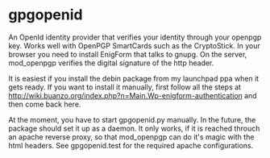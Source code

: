 gpgopenid
=========

An OpenId identity provider that verifies your identity through your openpgp key.
Works well with OpenPGP SmartCards such as the CryptoStick.
In your browser you need to install EnigForm that talks to gnupg.
On the server, mod_openpgp verifies the digital signature of the http header.

It is easiest if you install the debin package from my launchpad ppa when it gets ready.
If you want to install it manually, first follow all the steps at http://wiki.buanzo.org/index.php?n=Main.Wp-enigform-authentication and then come back here.

At the moment, you have to start gpgopenid.py manually. In the future, the package should set it up as a daemon. It only works, if it is reached throuch an apache reverse proxy, so that mod_openpgp can do it's magic with the html headers. See gpgopenid.test for the required apache configurations.


